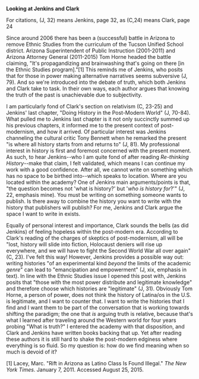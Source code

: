 

**Looking at Jenkins and Clark**

For citations, (J, 32) means Jenkins, page 32, as (C,24) means Clark, page 24


Since around 2006 there has been a (successful) battle in Arizona to remove Ethnic Studies from the curriculum of the Tucson Unified School district.  Arizona Superintendent of Public Instruction (2001-2011) and Arizona Attorney General (2011-2015) Tom Horne headed the battle claiming, "It's propagandizing and brainwashing that's going on there [in the Ethnic Studies program]."[1]  This reminds me of Jenkins, who posits that for those in power making alternative narratives seems subversive (J, 79).  And so we're introduced into the debate of truth, which both Jenkins and Clark take to task.  In their own ways, each author argues that knowing the truth of the past is unachievable due to subjectivity.

I am particularly fond of Clark's section on relativism (C, 23-25) and Jenkins' last chapter, "Doing History in the Post-Modern World" (J, 70-84).  What pulled me to Jenkins last chapter is it not only succinctly summed up his previous chapters, it informed me to the present context of post-modernism, and how it arrived.  Of particular interest was Jenkins channeling the cultural critic Tony Bennett when he remarked the present "is where all history starts from and returns to" (J, 81).  My professional interest in history is first and foremost concerned with the present moment.  As such, to hear Jenkins--who I am quite fond of after reading *Re-thinking History*--make that claim, I felt validated, which means I can continue my work with a good confidence.  After all, we cannot write on something which has no space to be birthed into--which speaks to location.  Where are you located within the academy?  One of Jenkins main arguments/points is that, "the question becomes not 'what is history?' but '*who is history for*?'" (J, 22, emphasis mine).  You must be writing on something someone wants to publish.  Is there away to combine the history you want to write with the history that publishers will publish?  For me, Jenkins and Clark argue the space I want to write in exists.


Equally of personal interest and importance, Clark sounds the bells (as did Jenkins) of feeling hopeless within the post-modern era.  According to Clark's reading of the charges of skeptics of post-modernism, all will be "lost, history will slide into fiction, Holocaust deniers will rise up everywhere, and we will have to fight the Second World War all over again" (C, 23).  I've felt this way!  However, Jenkins provides a possible way out: writing histories "of an experimental kind *beyond* the limits of the academic *genre*" can lead to "emancipation and empowerment" (J, xix, emphasis in text).  In line with the Ethnic Studies issue I opened this post with, Jenkins posits that "those with the most power distribute and legitimate knowledge" and therefore choose which histories are "legitimate" (J, 31).  Obviously Tom Horne, a person of power, does not think the history of Latina/os in the U.S. is legitimate, and I want to counter that.  I want to write the histories that I find and I want them to be part of the conversation that is working towards shifting the paradigm; the one that *is* arguing truth is relative, because that's what I learned after traveling around the Western world for four years probing "What is truth?"  I entered the academy with that disposition, and Clark and Jenkins have written books backing that up.  Yet after reading these authors it is still hard to shake the post-modern edginess where everything is so fluid.  So my question is: how do we find meaning when so much is devoid of it? 



[1] Lacey, Marc.  "Rift in Arizona as Latino Class Is Found Illegal."  *The New York Times*. January 7, 2011. Accessed August 25, 2015.
